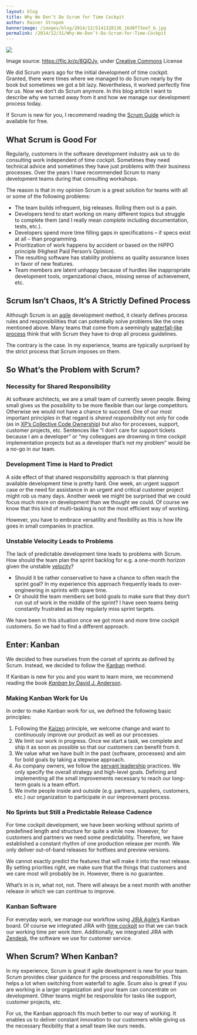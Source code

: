 ```yaml
---
layout: blog
title: Why We Don’t Do Scrum for Time Cockpit
author: Rainer Stropek
bannerimage: /images/blog/2014/12/5141328136_16d8f73ee7_b.jpg
permalink: /2014/12/31/Why-We-Don’t-Do-Scrum-for-Time-Cockpit
---
```


<p xmlns="http://www.w3.org/1999/xhtml">
  <img src="{{site.baseurl}}images/blog/2014/12/5141328136_16d8f73ee7_b.jpg" />
</p><p class="imageCaption" xmlns="http://www.w3.org/1999/xhtml">Image source: <a href="https://flic.kr/p/8QjDJy" target="_blank">https://flic.kr/p/8QjDJy</a>, under <a href="https://creativecommons.org/licenses/by/2.0/" target="_blank">Creative Commons</a> License</p><p xmlns="http://www.w3.org/1999/xhtml">We did Scrum years ago for the initial development of time cockpit. Granted, there were times where we managed to do Scrum nearly by the book but sometimes we got a bit lazy. Nevertheless, it worked perfectly fine for us. Now we don’t do Scrum anymore. In this blog article I want to describe why we turned away from it and how we manage our development process today.</p><p class="showcase" xmlns="http://www.w3.org/1999/xhtml">If Scrum is new for you, I recommend reading the <a href="http://www.scrumguides.org/" target="_blank">Scrum Guide</a> which is available for free.</p><h2 xmlns="http://www.w3.org/1999/xhtml">What Scrum is Good For</h2><p xmlns="http://www.w3.org/1999/xhtml">Regularly, customers in the software development industry ask us to do consulting work independent of time cockpit. Sometimes they need technical advice and sometimes they have just problems with their business processes. Over the years I have recommended Scrum to many development teams during that consulting workshops.</p><p class="showcase" xmlns="http://www.w3.org/1999/xhtml">The reason is that in my opinion Scrum is a great solution for teams with all or some of the following problems:</p><ul xmlns="http://www.w3.org/1999/xhtml">
  <li>The team builds infrequent, big releases. Rolling them out is a pain.</li>
  <li>Developers tend to start working on many different topics but struggle to complete them (and I really mean <em>complete</em> including documentation, tests, etc.).</li>
  <li>Developers spend more time filling gaps in specifications – if specs exist at all – than programming.</li>
  <li>Prioritization of work happens by accident or based on the HiPPO principle (Highest Paid Person’s Opinion).</li>
  <li>The resulting software has stability problems as quality assurance loses in favor of new features.</li>
  <li>Team members are latent unhappy because of hurdles like inappropriate development tools, organizational chaos, missing sense of achievement, etc.</li>
</ul><h2 xmlns="http://www.w3.org/1999/xhtml">Scrum Isn’t Chaos, It’s A Strictly Defined Process</h2><p xmlns="http://www.w3.org/1999/xhtml">Although Scrum is an <a href="http://agilemanifesto.org/iso/en/" target="_blank">agile</a> development method, it clearly defines process rules and responsibilities that can potentially solve problems like the ones mentioned above. Many teams that come from a seemingly <a href="http://en.wikipedia.org/wiki/Waterfall_model" target="_blank">waterfall-like process</a> think that with Scrum they have to drop all process guidelines.</p><p class="showcase" xmlns="http://www.w3.org/1999/xhtml">The contrary is the case. In my experience, teams are typically surprised by the strict process that Scrum imposes on them.</p><h2 xmlns="http://www.w3.org/1999/xhtml">So What’s the Problem with Scrum?</h2><h3 xmlns="http://www.w3.org/1999/xhtml">Necessity for Shared Responsibility</h3><p xmlns="http://www.w3.org/1999/xhtml">At software architects, we are a small team of currently seven people. Being small gives us the possibility to be more flexible than our large competitors. Otherwise we would not have a chance to succeed. One of our most important principles in that regard is <em>shared responsibility</em> not only for code (as in <a href="http://en.wikipedia.org/wiki/Extreme_programming_practices#Collective_code_ownership" target="_blank">XP’s Collective Code Ownership</a>) but also for processes, support, customer projects, etc. Sentences like “I don’t care for support tickets because I am a developer” or “my colleagues are drowning in time cockpit implementation projects but as a developer that’s not my problem” would be a no-go in our team.</p><h3 xmlns="http://www.w3.org/1999/xhtml">Development Time is Hard to Predict</h3><p xmlns="http://www.w3.org/1999/xhtml">A side effect of that shared responsibility approach is that planning available development time is pretty hard. One week, an urgent support case or the need for assistance in an urgent and critical customer project might rob us many days. Another week we might be surprised that we could focus much more on development than we thought we could. Of course we know that this kind of multi-tasking is not the most efficient way of working.</p><p class="showcase" xmlns="http://www.w3.org/1999/xhtml">However, you have to embrace versatility and flexibility as this is how life goes in small companies in practice.</p><h3 xmlns="http://www.w3.org/1999/xhtml">Unstable Velocity Leads to Problems</h3><p xmlns="http://www.w3.org/1999/xhtml">The lack of predictable development time leads to problems with Scrum. How should the team plan the sprint backlog for e.g. a one-month horizon given the unstable <a href="http://en.wikipedia.org/wiki/Velocity_(software_development)" target="_blank">velocity</a>?</p><ul xmlns="http://www.w3.org/1999/xhtml">
  <li>Should it be rather conservative to have a chance to often reach the sprint goal? In my experience this approach frequently leads to over-engineering in sprints with spare time.</li>
  <li>Or should the team members set bold goals to make sure that they don’t run out of work in the middle of the sprint? I have seen teams being constantly frustrated as they regularly miss sprint targets.</li>
</ul><p xmlns="http://www.w3.org/1999/xhtml">We have been in this situation once we got more and more time cockpit customers. So we had to find a different approach.</p><h2 xmlns="http://www.w3.org/1999/xhtml">Enter: Kanban</h2><p xmlns="http://www.w3.org/1999/xhtml">We decided to free ourselves from the corset of sprints as defined by Scrum. Instead, we decided to follow the <a href="http://en.wikipedia.org/wiki/Kanban_(development)" target="_blank">Kanban</a> method.</p><p class="showcase" xmlns="http://www.w3.org/1999/xhtml">If Kanban is new for you and you want to learn more, we recommend reading the book <a href="http://www.amazon.de/gp/product/B0057H2M70/ref=as_li_tl?ie=UTF8&amp;camp=1638&amp;creative=19454&amp;creativeASIN=B0057H2M70&amp;linkCode=as2&amp;tag=timecockpit-21&amp;linkId=LHQGPITU4ZI4PZ72" target="_blank"><em>Kanban</em> by David J. Anderson</a>.</p><h3 xmlns="http://www.w3.org/1999/xhtml">Making Kanban Work for Us</h3><p xmlns="http://www.w3.org/1999/xhtml">In order to make Kanban work for us, we defined the following basic principles:</p><ol xmlns="http://www.w3.org/1999/xhtml">
  <li>Following the <a href="http://en.wikipedia.org/wiki/Kaizen" target="_blank">Kaizen</a> principle, we welcome change and want to continuously improve our product as well as our processes.</li>
  <li>We limit our work in progress. Once we start a task, we complete and ship it as soon as possible so that our customers can benefit from it.</li>
  <li>We value what we have built in the past (software, processes) and aim for bold goals by taking a stepwise approach.</li>
  <li>As company owners, we follow the <a href="http://en.wikipedia.org/wiki/Servant_leadership" target="_blank">servant leadership</a> practices. We only specify the overall strategy and high-level goals. Defining and implementing all the small improvements necessary to reach our long-term goals is a team effort.</li>
  <li>We invite people inside and outside (e.g. partners, suppliers, customers, etc.) our organization to participate in our improvement process.</li>
</ol><h3 xmlns="http://www.w3.org/1999/xhtml">No Sprints but Still a Predictable Release Cadence</h3><p xmlns="http://www.w3.org/1999/xhtml">For time cockpit development, we have been working without sprints of predefined length and structure for quite a while now. However, for customers and partners we need some predictability. Therefore, we have established a constant rhythm of one production release per month. We only deliver out-of-band releases for hotfixes and preview versions.</p><p xmlns="http://www.w3.org/1999/xhtml">We cannot exactly predict the features that will make it into the next release. By setting priorities right, we make sure that the things that customers and we care most will probably be in. However, there is no guarantee.</p><p class="showcase" xmlns="http://www.w3.org/1999/xhtml">What’s in is in, what not, not. There will always be a next month with another release in which we can continue to improve.</p><h3 xmlns="http://www.w3.org/1999/xhtml">Kanban Software</h3><p xmlns="http://www.w3.org/1999/xhtml">For everyday work, we manage our workflow using <a href="https://www.atlassian.com/software/jira/agile" target="_blank">JIRA Agile’s</a> Kanban board. Of course we integrated JIRA with <a href="http://www.timecockpit.com/" target="_blank">time cockpit</a> so that we can track our working time per work item. Additionally, we integrated JIRA with <a href="https://www.zendesk.com/" target="_blank">Zendesk</a>, the software we use for customer service.</p><h2 xmlns="http://www.w3.org/1999/xhtml">When Scrum? When Kanban?</h2><p xmlns="http://www.w3.org/1999/xhtml">In my experience, Scrum is great if agile development is new for your team. Scrum provides clear guidance for the process and responsibilities. This helps a lot when switching from waterfall to agile. Scum also is great if you are working in a larger organization and your team can concentrate on development. Other teams might be responsible for tasks like support, customer projects, etc.</p><p xmlns="http://www.w3.org/1999/xhtml">For us, the Kanban approach fits much better to our way of working. It enables us to deliver constant innovation to our customers while giving us the necessary flexibility that a small team like ours needs.</p>